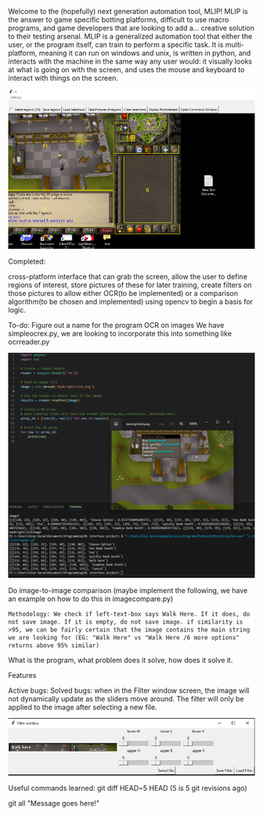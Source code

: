 Welcome to the (hopefully) next generation automation tool, MLIP! MLIP is the answer to game specific botting platforms, difficult to use macro programs, and game developers that are looking to add a... creative solution to their testing arsenal.
MLIP is a generalized automation tool that either the user, or the program itself, can train to perform a specific task. It is multi-platform, meaning it can run on windows and unix, is written in python, and interacts with the machine in the same way any user would: it visually looks at what is going on with the screen, and uses the mouse and keyboard to interact with things on the screen. 

![](./img/UIpicture.PNG)

Completed: 

cross-platform interface that can grab the screen, allow the user to define regions of interest, store pictures of these for later training, create filters on those pictures to allow either OCR(to be implemented) or a comparison algorithm(to be chosen and implemented) using opencv to begin a basis for logic.


To-do:
Figure out a name for the program
OCR on images
    We have simpleocrex.py, we are looking to incorporate this into something like ocrreader.py

![](./img/ocrreaderex.PNG)

Do image-to-image comparison (maybe implement the following, we have an example on how to do this in imagecompare.py)

    Methodology: We check if left-text-box says Walk Here. If it does, do not save image. If it is empty, do not save image. if similarity is >95, we can be fairly certain that the image contains the main string we are looking for (EG: "Walk Here" vs "Walk Here /6 more options" returns above 95% similar)





What is the program, what problem does it solve, how does it solve it.

Features


Active bugs: 
Solved bugs: when in the Filter window screen, the image will not dynamically update as the sliders move around. The filter will only be applied to the image after selecting a new file.

![](./img/prefilterex.PNG)


Useful commands learned: git diff HEAD~5 HEAD (5 is 5 git revisions ago)

git all "Message goes here!"